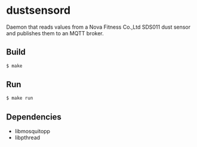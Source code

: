 # dustsensord
  
Daemon that reads values from a Nova Fitness Co.,Ltd SDS011 dust sensor
and publishes them to an MQTT broker.

## Build

```sh
$ make
```

## Run

```sh
$ make run
```

## Dependencies

* libmosquitopp
* libpthread
